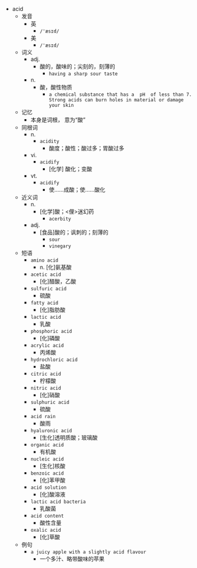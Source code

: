 - acid
  - 发音
    - 英
      - `/'æsɪd/`
    - 美
      - `/'æsɪd/`
  - 词义
    - adj.
      - 酸的，酸味的；尖刻的，刻薄的
        - `having a sharp sour taste`
    - n.
      - 酸，酸性物质
        - `a chemical substance that has a  pH  of less than 7. Strong acids can burn holes in material or damage your skin`
  - 记忆
    - 本身是词根， 意为“酸”
  - 同根词
    - n.
      - `acidity`
        - 酸度；酸性；酸过多；胃酸过多
    - vi.
      - `acidify`
        - [化学] 酸化；变酸
    - vt.
      - `acidify`
        - 使……成酸；使……酸化
  - 近义词
    - n.
      - [化学]酸；<俚>迷幻药
        - `acerbity`
    - adj.
      - [食品]酸的；讽刺的；刻薄的
        - `sour`
        - `vinegary`
  - 短语
    - `amino acid`
      - n. [化]氨基酸 
    - `acetic acid`
      - [化]醋酸，乙酸 
    - `sulfuric acid`
      - 硫酸 
    - `fatty acid`
      - [化]脂肪酸 
    - `lactic acid`
      - 乳酸 
    - `phosphoric acid`
      - [化]磷酸 
    - `acrylic acid`
      - 丙烯酸 
    - `hydrochloric acid`
      - 盐酸 
    - `citric acid`
      - 柠檬酸 
    - `nitric acid`
      - [化]硝酸 
    - `sulphuric acid`
      - 硫酸 
    - `acid rain`
      - 酸雨 
    - `hyaluronic acid`
      - [生化]透明质酸；玻璃酸 
    - `organic acid`
      - 有机酸 
    - `nucleic acid`
      - [生化]核酸 
    - `benzoic acid`
      - [化]苯甲酸 
    - `acid solution`
      - [化]酸溶液 
    - `lactic acid bacteria`
      - 乳酸菌 
    - `acid content`
      - 酸性含量 
    - `oxalic acid`
      - [化]草酸 
  - 例句
    - `a juicy apple with a slightly acid flavour`
      - 一个多汁、略带酸味的苹果

